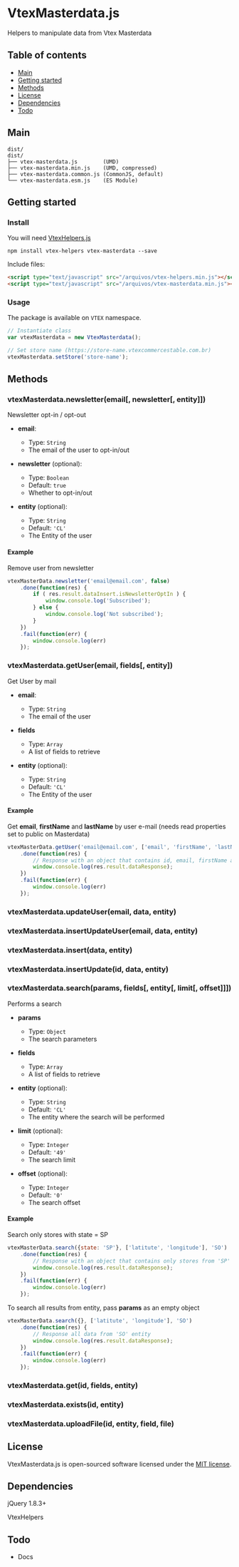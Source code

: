 # VtexMasterdata.js

Helpers to manipulate data from Vtex Masterdata

## Table of contents

- [Main](#main)
- [Getting started](#getting-started)
- [Methods](#methods)
- [License](#license)
- [Dependencies](#dependencies)
- [Todo](#todo)

## Main

```text
dist/
dist/
├── vtex-masterdata.js        (UMD)
├── vtex-masterdata.min.js    (UMD, compressed)
├── vtex-masterdata.common.js (CommonJS, default)
└── vtex-masterdata.esm.js    (ES Module)
```

## Getting started

### Install

You will need [VtexHelpers.js](https://github.com/zeindelf/vtex-helpers)

```shell
npm install vtex-helpers vtex-masterdata --save
```

Include files:

```html
<script type="text/javascript" src="/arquivos/vtex-helpers.min.js"></script>
<script type="text/javascript" src="/arquivos/vtex-masterdata.min.js"></script>
```

### Usage

The package is available on `VTEX` namespace.

```js
// Instantiate class
var vtexMasterdata = new VtexMasterdata();

// Set store name (https://store-name.vtexcommercestable.com.br)
vtexMasterdata.setStore('store-name');
```

## Methods

### vtexMasterdata.newsletter(email[, newsletter[, entity]])

Newsletter opt-in / opt-out

- **email**:
  - Type: `String`
  - The email of the user to opt-in/out

- **newsletter** (optional):
  - Type: `Boolean`
  - Default: `true`
  - Whether to opt-in/out

- **entity** (optional):
  - Type: `String`
  - Default: `'CL'`
  - The Entity of the user

#### Example

Remove user from newsletter

```js
vtexMasterData.newsletter('email@email.com', false)
    .done(function(res) {
        if ( res.result.dataInsert.isNewsletterOptIn ) {
            window.console.log('Subscribed');
        } else {
            window.console.log('Not subscribed');
        }
    })
    .fail(function(err) {
        window.console.log(err)
    });
```

### vtexMasterdata.getUser(email, fields[, entity])

Get User by mail

- **email**:
  - Type: `String`
  - The email of the user

- **fields**
  - Type: `Array`
  - A list of fields to retrieve

- **entity** (optional):
  - Type: `String`
  - Default: `'CL'`
  - The Entity of the user

#### Example

Get **email**, **firstName** and **lastName** by user e-mail (needs read properties set to public on Masterdata)

```js
vtexMasterData.getUser('email@email.com', ['email', 'firstName', 'lastName'])
    .done(function(res) {
        // Response with an object that contains id, email, firstName and lastName of user
        window.console.log(res.result.dataResponse);
    })
    .fail(function(err) {
        window.console.log(err)
    });
```

### vtexMasterdata.updateUser(email, data, entity)

### vtexMasterdata.insertUpdateUser(email, data, entity)

### vtexMasterdata.insert(data, entity)

### vtexMasterdata.insertUpdate(id, data, entity)

### vtexMasterdata.search(params, fields[, entity[, limit[, offset]]])

Performs a search

- **params**
  - Type: `Object`
  - The search parameters

- **fields**
  - Type: `Array`
  - A list of fields to retrieve

- **entity** (optional):
  - Type: `String`
  - Default: `'CL'`
  - The entity where the search will be performed

- **limit** (optional):
  - Type: `Integer`
  - Default: `'49'`
  - The search limit

- **offset** (optional):
  - Type: `Integer`
  - Default: `'0'`
  - The search offset

#### Example

Search only stores with state = SP

```js
vtexMasterData.search({state: 'SP'}, ['latitute', 'longitude'], 'SO')
    .done(function(res) {
        // Response with an object that contains only stores from 'SP' and latitude/latitude properties
        window.console.log(res.result.dataResponse);
    })
    .fail(function(err) {
        window.console.log(err)
    });
```

To search all results from entity, pass **params** as an empty object

```js
vtexMasterData.search({}, ['latitute', 'longitude'], 'SO')
    .done(function(res) {
        // Response all data from 'SO' entity
        window.console.log(res.result.dataResponse);
    })
    .fail(function(err) {
        window.console.log(err)
    });
```

### vtexMasterdata.get(id, fields, entity)

### vtexMasterdata.exists(id, entity)

### vtexMasterdata.uploadFile(id, entity, field, file)


## License
VtexMasterdata.js is open-sourced software licensed under the [MIT license](https://opensource.org/licenses/MIT).

## Dependencies

jQuery 1.8.3+

VtexHelpers

## Todo

- Docs